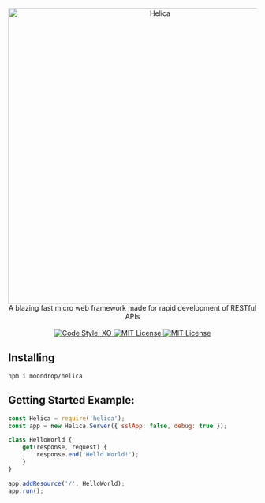 <div align="center">
    <img src="https://i.imgur.com/N1XJO2l.jpeg" alt="Helica" width="600" />
</div>

<div align="center">A blazing fast micro web framework made for rapid development of RESTful APIs</div>

<br />

<div align="center">
    <a href="https://github.com/xojs/xo">
        <img src="https://img.shields.io/badge/code%20style-xo-5ed9c7?style=for-the-badge" alt="Code Style: XO">
    </a>
    <a href="#">
        <img src="https://img.shields.io/badge/license-MIT-ed184e?style=for-the-badge" alt="MIT License">
    </a>
    <a href="#">
        <img src="https://img.shields.io/badge/npm-no%20release-ed184e?style=for-the-badge" alt="MIT License">
    </a>
</div>

## Installing
```
npm i moondrop/helica
```

## Getting Started Example:

```js
const Helica = require('helica');
const app = new Helica.Server({ sslApp: false, debug: true });

class HelloWorld {
    get(response, request) {
        response.end('Hello World!');
    }
}

app.addResource('/', HelloWorld);
app.run();
```